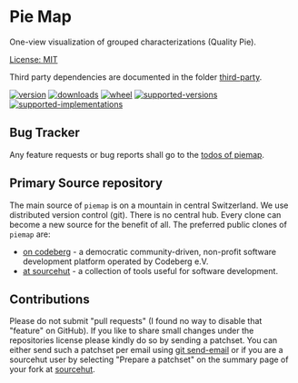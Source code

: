 # Pie Map

One-view visualization of grouped characterizations (Quality Pie).

[License: MIT](https://git.sr.ht/~sthagen/piemap/tree/default/item/LICENSE)

Third party dependencies are documented in the folder [third-party](third-party/README.md).

[![version](https://img.shields.io/pypi/v/piemap.svg?style=flat)](https://pypi.python.org/pypi/piemap/)
[![downloads](https://pepy.tech/badge/piemap/month)](https://pepy.tech/project/piemap)
[![wheel](https://img.shields.io/pypi/wheel/piemap.svg?style=flat)](https://pypi.python.org/pypi/piemap/)
[![supported-versions](https://img.shields.io/pypi/pyversions/piemap.svg?style=flat)](https://pypi.python.org/pypi/piemap/)
[![supported-implementations](https://img.shields.io/pypi/implementation/piemap.svg?style=flat)](https://pypi.python.org/pypi/piemap/)

## Bug Tracker

Any feature requests or bug reports shall go to the [todos of piemap](https://todo.sr.ht/~sthagen/piemap).

## Primary Source repository

The main source of `piemap` is on a mountain in central Switzerland.
We use distributed version control (git).
There is no central hub.
Every clone can become a new source for the benefit of all.
The preferred public clones of `piemap` are:

* [on codeberg](https://codeberg.org/sthagen/piemap) - a democratic community-driven, non-profit software development platform operated by Codeberg e.V.
* [at sourcehut](https://git.sr.ht/~sthagen/piemap) - a collection of tools useful for software development.

## Contributions

Please do not submit "pull requests" (I found no way to disable that "feature" on GitHub).
If you like to share small changes under the repositories license please kindly do so by sending a patchset.
You can either send such a patchset per email using [git send-email](https://git-send-email.io) or 
if you are a sourcehut user by selecting "Prepare a patchset" on the summary page of your fork at [sourcehut](https://git.sr.ht/).
